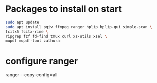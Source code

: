 # Packages to install on start
```sh
sudo apt update
sudo apt install pqiv ffmpeg ranger hplip hplip-gui simple-scan \
fcitx5 fcitx-rime \
ripgrep fzf fd-find tmux curl xz-utils xsel \
mupdf mupdf-tool zathura
```
# configure ranger
ranger --copy-config=all

